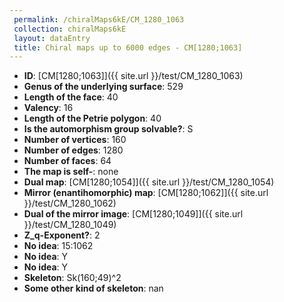 ```yaml
--- 
 permalink: /chiralMaps6kE/CM_1280_1063 
 collection: chiralMaps6kE
 layout: dataEntry
 title: Chiral maps up to 6000 edges - CM[1280;1063]
---
```


- **ID**: [CM[1280;1063]]({{ site.url }}/test/CM_1280_1063)
- **Genus of the underlying surface**: 529
- **Length of the face**: 40
- **Valency**: 16
- **Length of the Petrie polygon**: 40
- **Is the automorphism group solvable?**: S
- **Number of vertices**: 160
- **Number of edges**: 1280
- **Number of faces**: 64
- **The map is self-**: none
- **Dual map**: [CM[1280;1054]]({{ site.url }}/test/CM_1280_1054)
- **Mirror (enantihomorphic) map**: [CM[1280;1062]]({{ site.url }}/test/CM_1280_1062)
- **Dual of the mirror image**: [CM[1280;1049]]({{ site.url }}/test/CM_1280_1049)
- **Z_q-Exponent?**: 2
- **No idea**:  15:1062
- **No idea**: Y
- **No idea**: Y
- **Skeleton**: Sk(160;49)^2
- **Some other kind of skeleton**: nan

